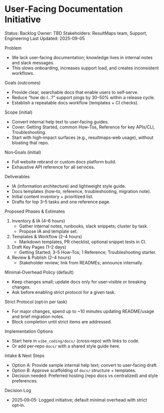 # User‑Facing Documentation Initiative

Status: Backlog
Owner: TBD
Stakeholders: ResultMaps team, Support, Engineering
Last Updated: 2025-09-05

Problem
- We lack user‑facing documentation; knowledge lives in internal notes and slack messages.
- This slows onboarding, increases support load, and creates inconsistent workflows.

Goals (outcomes)
- Provide clear, searchable docs that enable users to self‑serve.
- Reduce “how do I…?” support pings by 30–50% within a release cycle.
- Establish a repeatable docs workflow (templates + CI checks).

Scope (initial)
- Convert internal help text to user‑facing guides.
- Cover: Getting Started, common How‑Tos, Reference for key APIs/CLI, Troubleshooting.
- Start with high‑impact surfaces (e.g., resultmaps‑web usage), without bloating that repo.

Non‑Goals (initial)
- Full website rebrand or custom docs platform build.
- Exhaustive API reference for all services.

Deliverables
- IA (information architecture) and lightweight style guide.
- Docs templates (how‑to, reference, troubleshooting, migration note).
- Initial content inventory + prioritized list.
- Drafts for top 3–5 tasks and one reference page.

Proposed Phases & Estimates
1) Inventory & IA (4–6 hours)
   - Gather internal notes, runbooks, slack snippets; cluster by task.
   - Propose IA and template set.
2) Templates & Workflow (2–4 hours)
   - Markdown templates, PR checklist, optional snippet tests in CI.
3) Draft Key Pages (1–2 days)
   - Getting Started; 3–5 How‑Tos; 1 Reference; Troubleshooting starter.
4) Review & Publish (2–4 hours)
   - Stakeholder review; link from READMEs; announce internally.

Minimal‑Overhead Policy (default)
- Keep changes small; update docs only for user‑visible or breaking changes.
- Ask before enabling strict protocol for a given task.

Strict Protocol (opt‑in per task)
- For major changes, spend up to ~10 minutes updating README/usage and brief migration notes.
- Block completion until strict items are addressed.

Implementation Options
- Start here in `vibe_coding/docs/` (cross‑repo) with links to code.
- Or add per‑repo `docs/` with a shared style guide here.

Intake & Next Steps
- Option A: Provide sample internal help text; convert to user‑facing draft.
- Option B: Approve scaffolding of `docs/` structure + templates.
- Decision needed: Preferred hosting (repo docs vs centralized) and style preferences.

Decision Log
- 2025‑09‑05: Logged initiative; default minimal overhead with strict opt‑in.

